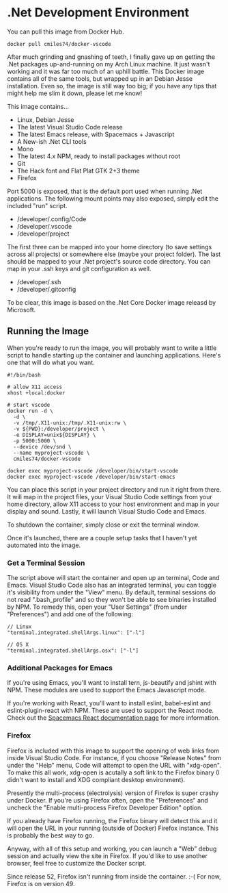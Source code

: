 .Net Development Environment
============================

You can pull this image from Docker Hub.

    docker pull cmiles74/docker-vscode

After much grinding and gnashing of teeth, I finally gave up on getting the .Net
packages up-and-running on my Arch Linux machine. It just wasn't working and it
was far too much of an uphill battle. This Docker image contains all of the same
tools, but wrapped up in an Debian Jesse installation. Even so, the image is
still way too big; if you have any tips that might help me slim it down, please
let me know!

This image contains...

* Linux, Debian Jesse
* The latest Visual Studio Code release
* The latest Emacs release, with Spacemacs + Javascript
* A New-ish .Net CLI tools
* Mono 
* The latest 4.x NPM, ready to install packages without root
* Git
* The Hack font and Flat Plat GTK 2+3 theme
* Firefox

Port 5000 is exposed, that is the default port used when running .Net
applications. The following mount points may also exposed, simply edit the
included "run" script.

* /developer/.config/Code
* /developer/.vscode
* /developer/project
      
The first three can be mapped into your home directory (to save settings across
all projects) or somewhere else (maybe your project folder). The last should be
mapped to your .Net project's source code directory. You can map in your .ssh
keys and git configuration as well.

* /developer/.ssh
* /developer/.gitconfig

To be clear, this image is based on the .Net Core Docker image releasd by
Microsoft.

Running the Image
-----------------

When you're ready to run the image, you will probably want to write a little
script to handle starting up the container and launching applications. Here's
one that will do what you want.

    #!/bin/bash

    # allow X11 access
    xhost +local:docker

    # start vscode
    docker run -d \
      -d \
      -v /tmp/.X11-unix:/tmp/.X11-unix:rw \
      -v ${PWD}:/developer/project \
      -e DISPLAY=unix${DISPLAY} \
      -p 5000:5000 \
      --device /dev/snd \
      --name myproject-vscode \
      cmiles74/docker-vscode

    docker exec myproject-vscode /developer/bin/start-vscode
    docker exec myproject-vscode /developer/bin/start-emacs

You can place this script in your project directory and run it right from there.
It will map in the project files, your Visual Studio Code settings from your
home directory, allow X11 access to your host environment and map in your
display and sound. Lastly, it will launch Visual Studio Code and Emacs.

To shutdown the container, simply close or exit the terminal window.

Once it's launched, there are a couple setup tasks that I haven't yet automated
into the image. 

### Get a Terminal Session

The script above will start the container and open up an terminal, Code and
Emacs. Visual Studio Code also has an integrated terminal, you can toggle it's
visibility from under the "View" menu. By default, terminal sessions do not read
".bash_profile" and so they won't be able to see binaries installed by NPM. To
remedy this, open your "User Settings" (from under "Preferences") and add one of
the following:

    // Linux
    "terminal.integrated.shellArgs.linux": ["-l"]

    // OS X
    "terminal.integrated.shellArgs.osx": ["-l"]
    
### Additional Packages for Emacs

If you're using Emacs, you'll want to install tern, js-beautify and jshint with
NPM. These modules are used to support the Emacs Javascript mode. 

If you're working with React, you'll want to install eslint, babel-eslint and
eslint-plugin-react with NPM. These are used to support the React mode. Check
out the
[Spacemacs React documentation page](https://github.com/syl20bnr/spacemacs/tree/master/layers/%2Bframeworks/react)
for more information.

### Firefox

Firefox is included with this image to support the opening of web links from
inside Visual Studio Code. For instance, if you choose "Release Notes" from
under the "Help" menu, Code will attempt to open the URL with "xdg-open". To
make this all work, xdg-open is acutally a soft link to the Firefox binary (I
didn't want to install and XDG compliant desktop environment).

Presently the multi-process (electrolysis) version of Firefox is super crashy
under Docker. If you're using Firefox often, open the "Preferences" and uncheck
the "Enable multi-process Firefox Developer Edition" option.

If you already have Firefox running, the Firefox binary will detect this and it
will open the URL in your running (outside of Docker) Firefox instance. This is
probably the best way to go.

Anyway, with all of this setup and working, you can launch a "Web" debug session
and actually view the site in Firefox. If you'd like to use another browser,
feel free to customize the Docker script.

Since release 52, Firefox isn't running from inside the container. :-( For now,
Firefox is on version 49.
